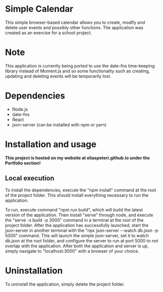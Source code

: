 # Simple Calendar

This simple browser-based calendar allows you to create, modify and delete user events and possibly other functions. The application was created as an exercise for a school project.

# Note

This application is currently being ported to use the date-fns time-keeping library instead of Moment.js and so some functionality such as creating, updating and deleting events will be temporarily lost.

# Dependencies

-   Node.js
-   date-fns
-   React
-   json-server (can be installed with npm or yarn)

# Installation and usage

**This project is hosted on my website at eliaspeteri.github.io under the Portfolio section!**

## Local execution

To install the dependencies, execute the "npm install" command at the root of the project folder. This should install everything necessary to run the application.

To run, execute command "npm run build", which will build the latest version of the application. Then install "serve" through node, and execute the "serve -s build -p 3000" command in a terminal at the root of the project folder. After the application has successfully launched, start the json-server in another terminal with the "npx json-server --watch db.json -p 5000" command. This will launch the simple json-server, set it to watch db.json at the root folder, and configure the server to run at port 5000 to not overlap with the application. After both the application and server is up, simply navigate to "localhost:3000" with a browser of your choice.

# Uninstallation

To uninstall the application, simply delete the project folder.
